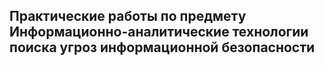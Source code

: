 ## Практические работы по предмету Информационно-аналитические технологии поиска угроз информационной безопасности
